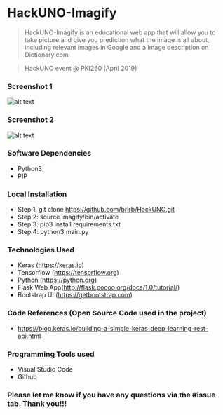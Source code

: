# HackUNO-Imagify
> HackUNO-Imagify is an educational web app that will allow you to take picture and give you prediction what the image is all about, including relevant images in Google and a Image description on Dictionary.com

> HackUNO event @ PKI260 (April 2019)


### Screenshot 1
![alt text](https://raw.githubusercontent.com/brlrb/HackUNO-Imagify/master/Imagify-Screenshoot-1.png)

### Screenshot 2
![alt text](https://raw.githubusercontent.com/brlrb/HackUNO-Imagify/master/Imagify-Screenshoot-2.png)

### Software Dependencies
* Python3
* PIP
 

### Local Installation
* Step 1: git clone https://github.com/brlrb/HackUNO.git
* Step 2: source imagify/bin/activate
* Step 3: pip3 install requirements.txt
* Step 4: python3 main.py


### Technologies Used
* Keras (https://keras.io)
* Tensorflow (https://tensorflow.org)
* Python (https://python.org)
* Flask Web App(http://flask.pocoo.org/docs/1.0/tutorial/)
* Bootstrap UI (https://getbootstrap.com)

### Code References (Open Source Code used in the project)
* https://blog.keras.io/building-a-simple-keras-deep-learning-rest-api.html

### Programming Tools used
* Visual Studio Code
* Github

### Please let me know if you have any questions via the #issue tab. Thank you!!!
